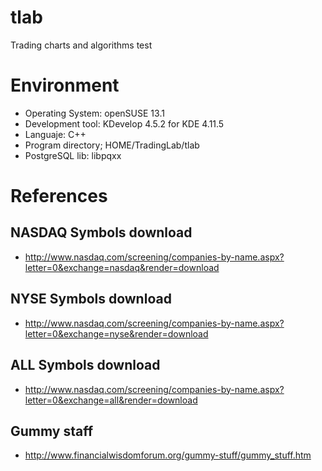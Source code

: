 # tlab
Trading charts and algorithms test
# Environment
* Operating System: openSUSE 13.1
* Development tool: KDevelop 4.5.2 for KDE 4.11.5
* Languaje: C++
* Program directory; HOME/TradingLab/tlab
* PostgreSQL lib: libpqxx
# References

## NASDAQ Symbols download

* http://www.nasdaq.com/screening/companies-by-name.aspx?letter=0&exchange=nasdaq&render=download
## NYSE Symbols download

* http://www.nasdaq.com/screening/companies-by-name.aspx?letter=0&exchange=nyse&render=download
## ALL Symbols download

* http://www.nasdaq.com/screening/companies-by-name.aspx?letter=0&exchange=all&render=download
## Gummy staff
* http://www.financialwisdomforum.org/gummy-stuff/gummy_stuff.htm


